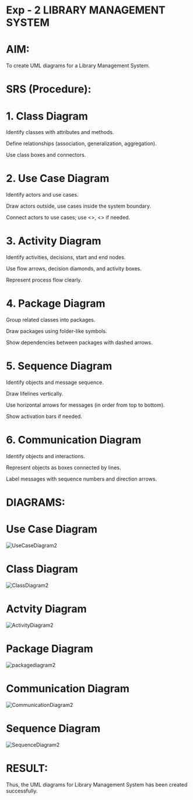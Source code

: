# Exp - 2 LIBRARY MANAGEMENT SYSTEM


# AIM:
To create UML diagrams for a Library Management System.

# SRS (Procedure):
# 1. Class Diagram
Identify classes with attributes and methods.

Define relationships (association, generalization, aggregation).

Use class boxes and connectors.

# 2. Use Case Diagram
Identify actors and use cases.

Draw actors outside, use cases inside the system boundary.

Connect actors to use cases; use <<include>>, <<extend>> if needed.

# 3. Activity Diagram
Identify activities, decisions, start and end nodes.

Use flow arrows, decision diamonds, and activity boxes.

Represent process flow clearly.

# 4. Package Diagram
Group related classes into packages.

Draw packages using folder-like symbols.

Show dependencies between packages with dashed arrows.

# 5. Sequence Diagram
Identify objects and message sequence.

Draw lifelines vertically.

Use horizontal arrows for messages (in order from top to bottom).

Show activation bars if needed.

# 6. Communication Diagram
Identify objects and interactions.

Represent objects as boxes connected by lines.

Label messages with sequence numbers and direction arrows.

# DIAGRAMS:
# Use Case Diagram
![UseCaseDiagram2](https://github.com/user-attachments/assets/cb0dd8f6-eca0-48f6-9942-14d63c13d163)

# Class Diagram
![ClassDiagram2](https://github.com/user-attachments/assets/0c4df611-1100-4484-b3fe-0660b1a1016c)

# Actvity Diagram
![ActivityDiagram2](https://github.com/user-attachments/assets/41a8fedd-cc36-49db-b038-7eb0639d9014)

# Package Diagram
![packagediagram2](https://github.com/user-attachments/assets/3c3a6661-4cf6-455b-897d-edef8dc13f13)

# Communication Diagram
![CommunicationDiagram2](https://github.com/user-attachments/assets/a3b54cbe-96ed-405f-986a-bc6b886bbaf6)

# Sequence Diagram
![SequenceDiagram2](https://github.com/user-attachments/assets/a47739c0-62fd-42da-b355-03706e1de995)

# RESULT:
Thus, the UML diagrams for Library Management System has been created successfully.
